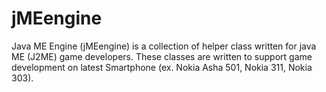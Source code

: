 jMEengine
=========

Java ME Engine (jMEengine) is a collection of helper class written for java ME (J2ME) game developers. These classes are written to support game development on latest Smartphone (ex. Nokia Asha 501, Nokia 311, Nokia 303).
